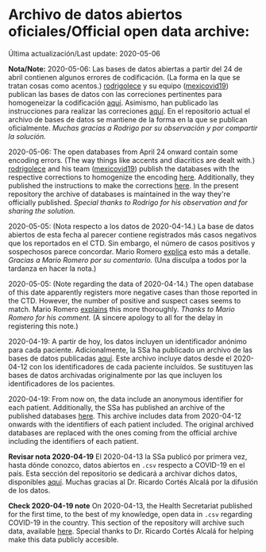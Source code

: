 # Archivo  de datos abiertos oficiales/Official open data archive:

Última actualización/Last update: 2020-05-06

**Nota/Note:**
2020-05-06: Las bases de datos abiertas a partir del 24 de abril contienen algunos errores de codificación. (La forma en la que se tratan cosas como acentos.)
[rodrigolece](https://github.com/rodrigolece) y su equipo ([mexicovid19](https://github.com/mexicovid19)) publican las bases de datos con las correciones pertinentes para homogeneizar la codificación [aquí](https://github.com/mexicovid19/Mexico-datos/tree/master/datos_abiertos/raw).
Asimismo, han publicado las instrucciones para realizar las correciones [aquí](https://github.com/mexicovid19/Mexico-datos#c%C3%B3digo).
En el repositorio actual el archivo de bases de datos se mantiene de la forma en la que se publican oficialmente.
*Muchas gracias a Rodrigo por su observación y por compartir la solución.*

2020-05-06: The open databases from April 24 onward contain some encoding errors. (The way things like accents and diacritics are dealt with.)
[rodrigolece](https://github.com/rodrigolece) and his team ([mexicovid19](https://github.com/mexicovid19)) publish the databases with the respective corrections to homogenize the encoding [here](https://github.com/mexicovid19/Mexico-datos/tree/master/datos_abiertos/raw).
Additionally, they published the instructions to make the corrections [here](https://github.com/mexicovid19/Mexico-datos#c%C3%B3digo).
In the present repository the archive of databases is maintained in the way they're officially published.
*Special thanks to Rodrigo for his observation and for sharing the solution.*

2020-05-05: (Nota respecto a los datos de 2020-04-14.)
La base de datos abiertos de esta fecha al parecer contiene registrados más casos negativos que los reportados en el CTD.
Sin embargo, el número de casos positivos y sospechosos parece concordar.
Mario Romero [explica](https://github.com/mariorz/covid19-mx-time-series/wiki/Incidentes-encontrados-en-la-base-de-datos-DGE%E2%80%93COVID19) esto más a detalle.
*Gracias a Mario Romero por su comentario.*
(Una disculpa a todos por la tardanza en hacer la nota.)

2020-05-05: (Note regarding the data of 2020-04-14.)
The open database of this date apparently registers more negative cases than those reported in the CTD.
However, the number of positive and suspect cases seems to match.
Mario Romero [explains](https://github.com/mariorz/covid19-mx-time-series/wiki/Incidentes-encontrados-en-la-base-de-datos-DGE%E2%80%93COVID19) this more thoroughly.
*Thanks to Mario Romero for his comment.*
(A sincere apology to all for the delay in registering this note.)

2020-04-19: A partir de hoy, los datos incluyen un identificador anónimo para cada paciente.
Adicionalmente, la SSa ha publicado un archivo de las bases de datos publicadas [aquí](https://www.gob.mx/salud/documentos/datos-abiertos-bases-historicas-direccion-general-de-epidemiologia).
Este archivo incluye datos desde el 2020-04-12 con los identificadores de cada paciente incluídos.
Se sustituyen las bases de datos archivadas originalmente por las que incluyen los identificadores de los pacientes.

2020-04-19: From now on, the data include an anonymous identifier for each patient.
Additionally, the SSa has published an archive of the published databases [here](https://www.gob.mx/salud/documentos/datos-abiertos-bases-historicas-direccion-general-de-epidemiologia).
This archive includes data from 2020-04-12 onwards with the identifiers of each patient included.
The original archived databases are replaced with the ones coming from the official archive including the identifiers of each patient.

**Revisar nota 2020-04-19** El 2020-04-13 la SSa publicó por primera vez, hasta dónde conozco, datos abiertos en ```.csv``` respecto a COVID-19 en el país.
Esta sección del repositorio se dedicará a archivar dichos datos, disponibles [aquí](https://www.gob.mx/salud/documentos/datos-abiertos-152127).
Muchas gracias al Dr. Ricardo Cortés Alcalá por la difusión de los datos.

**Check 2020-04-19 note** On 2020-04-13, the Health Secretariat published for the first time, to the best of my knowledge, open data in ```.csv``` regarding COVID-19 in  the country.
This section of the repository will archive such data, available [here](https://www.gob.mx/salud/documentos/datos-abiertos-152127).
Special thanks to Dr. Ricardo Cortés Alcalá for helping make this data publicly accesible.
